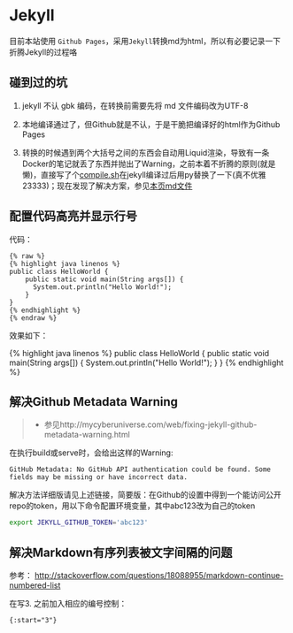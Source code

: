 # Jekyll

目前本站使用 `Github Pages`，采用`Jekyll`转换md为html，所以有必要记录一下折腾Jekyll的过程咯

## 碰到过的坑

1. jekyll 不认 gbk 编码，在转换前需要先将 md 文件编码改为UTF-8

1. 本地编译通过了，但Github就是不认，于是干脆把编译好的html作为Github Pages

1. 转换的时候遇到两个大括号之间的东西会自动用Liquid渲染，导致有一条Docker的笔记就丢了东西并抛出了Warning，之前本着不折腾的原则(就是懒)，直接写了个[compile.sh](compile.sh)在jekyll编译过后用py替换了一下(真不优雅23333)；现在发现了解决方案，参见[本页md文件](Jekyll.md)

## 配置代码高亮并显示行号

代码：

```liquid
{% raw %}
{% highlight java linenos %}
public class HelloWorld {
    public static void main(String args[]) {
      System.out.println("Hello World!");
    }
}
{% endhighlight %}
{% endraw %}
```

效果如下：

{% highlight java linenos %}
public class HelloWorld {
    public static void main(String args[]) {
      System.out.println("Hello World!");
    }
}
{% endhighlight %}

## 解决Github Metadata Warning

>* 参见http://mycyberuniverse.com/web/fixing-jekyll-github-metadata-warning.html

在执行build或serve时，会给出这样的Warning:

```
GitHub Metadata: No GitHub API authentication could be found. Some fields may be missing or have incorrect data.
```

解决方法详细版请见上述链接，简要版：在Github的设置中得到一个能访问公开repo的token，用以下命令配置环境变量，其中abc123改为自己的token

```bash
export JEKYLL_GITHUB_TOKEN='abc123'
```

## 解决Markdown有序列表被文字间隔的问题

参考： http://stackoverflow.com/questions/18088955/markdown-continue-numbered-list

在写3. 之前加入相应的编号控制：

```
{:start="3"}
```